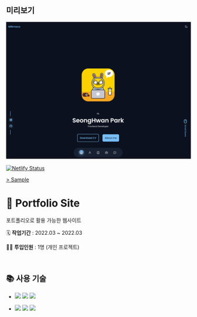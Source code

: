 ## 미리보기

![previews](https://raw.githubusercontent.com/milk-maca/responsive-website/master/assets/previews.png)



[![Netlify Status](https://api.netlify.com/api/v1/badges/8174fcf1-2a85-49a5-a4f0-d90776c11d7b/deploy-status)](https://app.netlify.com/sites/milk-maca-portfolio/deploys)

[> Sample ](https://milk-maca-portfolio.netlify.app/)  



 


# 🌈 Portfolio Site

포트폴리오로 활용 가능한 웹사이트 

🗓️ **작업기간** : 2022.03 ~ 2022.03

👨‍💻 **투입인원** : 1명 (개인 프로젝트)

<br>

## 📚 사용 기술 
- <img src="https://img.shields.io/badge/HTML5-1A1A1A?style=flat&logo=HTML5&logoColor=23E34F26"/> <img src="https://img.shields.io/badge/CSS3-1A1A1A?style=flat&logo=CSS3&logoColor=1572B6"/> <img src="https://img.shields.io/badge/JavaScript-1A1A1A?style=flat&logo=JavaScript&logoColor=23E34F26"/>
 
- <img src="https://img.shields.io/badge/Git-1A1A1A?style=flat&logo=Git&logoColor=23F05033"/> <img src="https://img.shields.io/badge/GitHub-1A1A1A?style=flat&logo=GitHub&logoColor=23000000"/> <img src="https://img.shields.io/badge/Netlify-1A1A1A?style=flat&logo=Netlify&logoColor=00C7B7"/>



